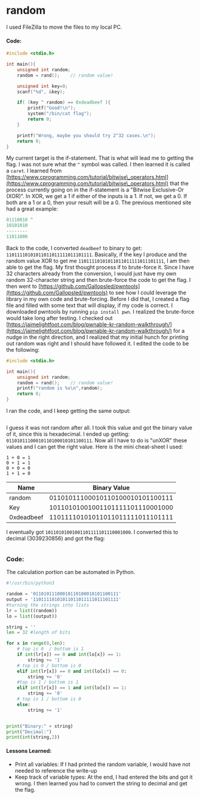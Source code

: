 # random

I used FileZilla to move the files to my local PC.

#### Code:

```c
#include <stdio.h>

int main(){
	unsigned int random;
	random = rand();	// random value!

	unsigned int key=0;
	scanf("%d", &key);

	if( (key ^ random) == 0xdeadbeef ){
		printf("Good!\n");
		system("/bin/cat flag");
		return 0;
	}

	printf("Wrong, maybe you should try 2^32 cases.\n");
	return 0;
}
```

My current target is the if-statement. That is what will lead me to getting the flag. I was not sure what the `^` symbol was called. I then learned it is called a `caret`. I learned from [https://www.cprogramming.com/tutorial/bitwise\_operators.html](https://www.cprogramming.com/tutorial/bitwise\_operators.html) that the process currently going on in the if-statement is a "Bitwise Exclusive-Or (XOR)". In XOR, we get a 1 if either of the inputs is a 1. If not, we get a 0. If both are a 1 or a 0, then your result will be a 0. The previous mentioned site had a great example:

```c
01110010 ^
10101010
--------
11011000
```

Back to the code, I converted `deadbeef` to binary to get: `11011110101011011011111011101111`. Basically, if the key I produce and the random value XOR to get me `11011110101011011011111011101111`, I am then able to get the flag. My first thought process if to brute-force it. Since I have 32 characters already from the conversion, I would just have my own random 32-character string and then brute-force the code to get the flag. I then went to [https://github.com/Gallopsled/pwntools](https://github.com/Gallopsled/pwntools) to see how I could leverage the library in my own code and brute-forcing. Before I did that, I created a flag file and filled with some text that will display, if my code is correct. I downloaded pwntools by running `pip install pwn`. I realized the brute-force would take long after testing. I checked out [https://jaimelightfoot.com/blog/pwnable-kr-random-walkthrough/](https://jaimelightfoot.com/blog/pwnable-kr-random-walkthrough/) for a nudge in the right direction, and I realized that my initial hunch for printing out random was right and I should have followed it. I edited the code to be the following:

```c
#include <stdio.h>

int main(){
	unsigned int random;
	random = rand();	// random value!
	printf("random is %x\n",random);
	return 0;
}
```

I ran the code, and I keep getting the same output:

<figure><img src="../../.gitbook/assets/image (63).png" alt=""><figcaption></figcaption></figure>

I guess it was not random after all. I took this value and got the binary value of it, since this is hexadecimal. I ended up getting: `01101011100010110100010101100111`. Now all I have to do is "unXOR" these values and I can get the right value. Here is the mini cheat-sheet I used:

```
1 + 0 = 1
0 + 1 = 1
0 + 0 = 0
1 + 1 = 0
```

| Name       | Binary Value                     |
| ---------- | -------------------------------- |
| random     | 01101011100010110100010101100111 |
| Key        | 10110101001001101111101110001000 |
| 0xdeadbeef | 11011110101011011011111011101111 |

I eventually got `10110101001001101111101110001000`. I converted this to decimal (3039230856) and got the flag:

<figure><img src="../../.gitbook/assets/image (73).png" alt=""><figcaption></figcaption></figure>

### Code:

The calculation portion can be automated in Python.&#x20;

```python
#!/usr/bin/python3

random = '01101011100010110100010101100111'        
output = '11011110101011011011111011101111'
#turning the strings into lists
lr = list((random))
lo = list((output))

string = ''
len = 32 #length of bits

for x in range(0,len):
	# top is 0  / bottom is 1
	if int(lr[x]) == 0 and int(lo[x]) == 1:
		string += '1'
	# top is 0 / bottom is 0
	elif int(lr[x]) == 0 and int(lo[x]) == 0:
		string += '0'
	#top is 1 / bottom is 1
	elif int(lr[x]) == 1 and int(lo[x]) == 1:
		string += '0'
	# top is 1 / bottom is 0
	else:
		string += '1'


print("Binary:" + string)
print("Decimal:")
print(int(string,2))
```

#### Lessons Learned:

* Print all variables: If I had printed the random variable, I would have not needed to reference the write-up
* Keep track of variable types: At the end, I had entered the bits and got it wrong. I then learned you had to convert the string to decimal and get the flag.
